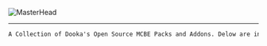 ![MasterHead](https://media.discordapp.net/attachments/1050591171921072130/1051987282334335037/68747470733a2f2f6d656469612e646973636f72646170702e6e65742f6174746163686d656e74732f3937303231313138313935383636303132372f313031313033363538343433363536343030392f6769745f62616e6e65722e706e673f77696474683d3133333126_1.png)
--- ---
```diff
A Collection of Dooka's Open Source MCBE Packs and Addons. Delow are instruction on how to download and install Dooka-Packages.  
```
